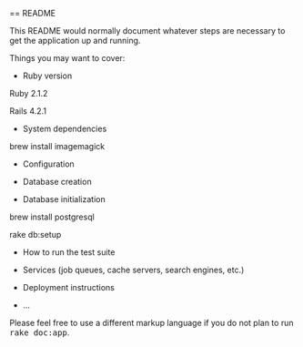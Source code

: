 == README

This README would normally document whatever steps are necessary to get the
application up and running.

Things you may want to cover:

* Ruby version
  
Ruby 2.1.2

Rails 4.2.1

* System dependencies

brew install imagemagick

* Configuration

* Database creation

* Database initialization

brew install postgresql

rake db:setup

* How to run the test suite

* Services (job queues, cache servers, search engines, etc.)

* Deployment instructions

* ...


Please feel free to use a different markup language if you do not plan to run
<tt>rake doc:app</tt>.
